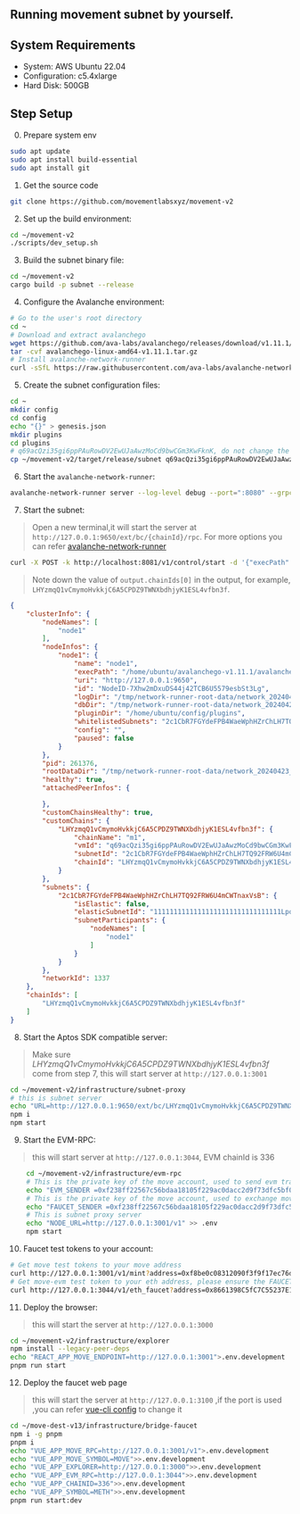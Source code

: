   
Running movement subnet by yourself.
---

## System Requirements
- System: AWS Ubuntu 22.04
- Configuration: c5.4xlarge
- Hard Disk: 500GB

## Step Setup
0. Prepare system env
```bash
sudo apt update
sudo apt install build-essential
sudo apt install git
```
1. Get the source code
```bash
git clone https://github.com/movementlabsxyz/movement-v2
```
2. Set up the build environment:
```bash
cd ~/movement-v2
./scripts/dev_setup.sh
```
3. Build the subnet binary file:
```bash
cd ~/movement-v2
cargo build -p subnet --release
```
4. Configure the Avalanche environment:
```bash
# Go to the user's root directory
cd ~
# Download and extract avalanchego
wget https://github.com/ava-labs/avalanchego/releases/download/v1.11.1/avalanchego-linux-amd64-v1.11.1.tar.gz
tar -cvf avalanchego-linux-amd64-v1.11.1.tar.gz
# Install avalanche-network-runner
curl -sSfL https://raw.githubusercontent.com/ava-labs/avalanche-network-runner/main/scripts/install.sh | sh -s
   ```
5. Create the subnet configuration files:
```bash
cd ~
mkdir config
cd config
echo "{}" > genesis.json
mkdir plugins
cd plugins
# q69acQzi35gi6ppPAuRowDV2EwUJaAwzMoCd9bwCGm3KwFknK, do not change the file name
cp ~/movement-v2/target/release/subnet q69acQzi35gi6ppPAuRowDV2EwUJaAwzMoCd9bwCGm3KwFknK
```
6. Start the `avalanche-network-runner`:
```bash
avalanche-network-runner server --log-level debug --port=":8080" --grpc-gateway-port=":8081"
```
7. Start the subnet:
> Open a new terminal,it will start the server at `http://127.0.0.1:9650/ext/bc/{chainId}/rpc`. For more options you can refer [avalanche-network-runner](https://github.com/ava-labs/avalanche-network-runner/blob/main/docs/examples.md)

```bash
curl -X POST -k http://localhost:8081/v1/control/start -d '{"execPath":"/home/ubuntu/avalanchego-v1.11.1/avalanchego","numNodes":1,"logLevel":"INFO","pluginDir":"/home/ubuntu/config/plugins","blockchainSpecs":[{"vm_name":"m1","genesis":"/home/ubuntu/config/genesis.json"}]}'
```
>Note down the value of `output.chainIds[0]` in the output, for example, `LHYzmqQ1vCmymoHvkkjC6A5CPDZ9TWNXbdhjyK1ESL4vfbn3f`.

```json
{
    "clusterInfo": {
        "nodeNames": [
            "node1"
        ],
        "nodeInfos": {
            "node1": {
                "name": "node1",
                "execPath": "/home/ubuntu/avalanchego-v1.11.1/avalanchego",
                "uri": "http://127.0.0.1:9650",
                "id": "NodeID-7Xhw2mDxuDS44j42TCB6U5579esbSt3Lg",
                "logDir": "/tmp/network-runner-root-data/network_20240423_125557/node1/logs",
                "dbDir": "/tmp/network-runner-root-data/network_20240423_125557/node1/db",
                "pluginDir": "/home/ubuntu/config/plugins",
                "whitelistedSubnets": "2c1CbR7FGYdeFPB4WaeWphHZrChLH7TQ92FRW6U4mCWTnaxVsB",
                "config": "",
                "paused": false
            }
        },
        "pid": 261376,
        "rootDataDir": "/tmp/network-runner-root-data/network_20240423_125557",
        "healthy": true,
        "attachedPeerInfos": {

        },
        "customChainsHealthy": true,
        "customChains": {
            "LHYzmqQ1vCmymoHvkkjC6A5CPDZ9TWNXbdhjyK1ESL4vfbn3f": {
                "chainName": "m1",
                "vmId": "q69acQzi35gi6ppPAuRowDV2EwUJaAwzMoCd9bwCGm3KwFknK",
                "subnetId": "2c1CbR7FGYdeFPB4WaeWphHZrChLH7TQ92FRW6U4mCWTnaxVsB",
                "chainId": "LHYzmqQ1vCmymoHvkkjC6A5CPDZ9TWNXbdhjyK1ESL4vfbn3f"
            }
        },
        "subnets": {
            "2c1CbR7FGYdeFPB4WaeWphHZrChLH7TQ92FRW6U4mCWTnaxVsB": {
                "isElastic": false,
                "elasticSubnetId": "11111111111111111111111111111111LpoYY",
                "subnetParticipants": {
                    "nodeNames": [
                        "node1"
                    ]
                }
            }
        },
        "networkId": 1337
    },
    "chainIds": [
        "LHYzmqQ1vCmymoHvkkjC6A5CPDZ9TWNXbdhjyK1ESL4vfbn3f"
    ]
}
```

8. Start the Aptos SDK compatible server:
> Make sure *LHYzmqQ1vCmymoHvkkjC6A5CPDZ9TWNXbdhjyK1ESL4vfbn3f* come from step 7, this will start server at `http://127.0.0.1:3001`

```bash
cd ~/movement-v2/infrastructure/subnet-proxy
# this is subnet server
echo "URL=http://127.0.0.1:9650/ext/bc/LHYzmqQ1vCmymoHvkkjC6A5CPDZ9TWNXbdhjyK1ESL4vfbn3f/rpc" > .env
npm i
npm start
```

9. Start the EVM-RPC:
> this will start server at `http://127.0.0.1:3044`, EVM chainId is 336

```bash
    cd ~/movement-v2/infrastructure/evm-rpc
    # This is the private key of the move account, used to send evm transactions to the subnet, the corresponding address is       `0xf8be0c08312090f3f9f17ec76d1575d94c032c78c235c3eee562cc5c7b332fcd`
    echo "EVM_SENDER =0xf238ff22567c56bdaa18105f229ac0dacc2d9f73dfc5bf08a2a2a4a0fac4d221" > .env
    # This is the private key of the move account, used to exchange move gas token for eth gas token to the eth account
    echo "FAUCET_SENDER =0xf238ff22567c56bdaa18105f229ac0dacc2d9f73dfc5bf08a2a2a4a0fac4d221" >> .env
    # This is subnet proxy server
    echo "NODE_URL=http://127.0.0.1:3001/v1" >> .env
    npm start
```

10.  Faucet test tokens to your account:

```bash
# Get move test tokens to your move address
curl http://127.0.0.1:3001/v1/mint?address=0xf8be0c08312090f3f9f17ec76d1575d94c032c78c235c3eee562cc5c7b332fcd
# Get move-evm test token to your eth address, please ensure the FAUCET_SENDER account has move tokens
curl http://127.0.0.1:3044/v1/eth_faucet?address=0x8661398C5fC7C55237E18134f53C4314fE563b28
```

11.  Deploy the browser:
> this will start the server at `http://127.0.0.1:3000` 
```bash
cd ~/movement-v2/infrastructure/explorer
npm install --legacy-peer-deps
echo "REACT_APP_MOVE_ENDPOINT=http://127.0.0.1:3001">.env.development
pnpm run start
```
12.  Deploy the faucet web page
> this will start the server at `http://127.0.0.1:3100` ,if the port is used ,you can refer [vue-cli config](https://cli.vuejs.org/guide/cli-service.html#vue-cli-service-serve) to change it
```bash
cd ~/move-dest-v13/infrastructure/bridge-faucet
npm i -g pnpm
pnpm i
echo "VUE_APP_MOVE_RPC=http://127.0.0.1:3001/v1">.env.development
echo "VUE_APP_MOVE_SYMBOL=MOVE">>.env.development
echo "VUE_APP_EXPLORER=http://127.0.0.1:3000">>.env.development
echo "VUE_APP_EVM_RPC=http://127.0.0.1:3044">>.env.development
echo "VUE_APP_CHAINID=336">>.env.development
echo "VUE_APP_SYMBOL=METH">>.env.development
pnpm run start:dev

```